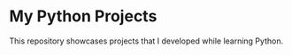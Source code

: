 <!DOCTYPE html>
<html>
<head>
  <title>Python Projects</title>
</head>
<body>
  <h1>My Python Projects</h1>
  <p>This repository showcases projects that I developed while learning Python.</p>

